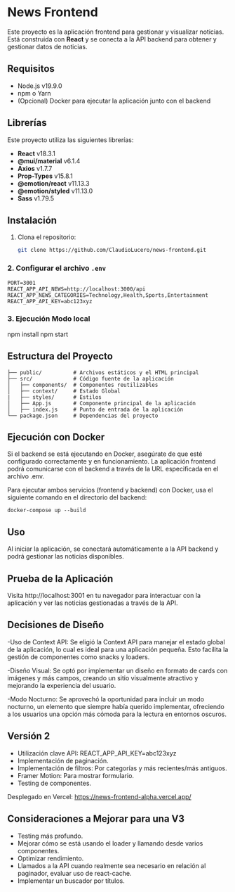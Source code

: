 # News Frontend

Este proyecto es la aplicación frontend para gestionar y visualizar noticias. Está construida con **React** y se conecta a la API backend para obtener y gestionar datos de noticias.

## Requisitos

- Node.js v19.9.0
- npm o Yarn
- (Opcional) Docker para ejecutar la aplicación junto con el backend

## Librerías

Este proyecto utiliza las siguientes librerías:

- **React** v18.3.1
- **@mui/material** v6.1.4
- **Axios** v1.7.7
- **Prop-Types** v15.8.1
- **@emotion/react** v11.13.3
- **@emotion/styled** v11.13.0
- **Sass** v1.79.5

## Instalación

1. Clona el repositorio:
   ```bash
   git clone https://github.com/ClaudioLucero/news-frontend.git
   ```

### 2. Configurar el archivo `.env`

```bash│
PORT=3001
REACT_APP_API_NEWS=http://localhost:3000/api
REACT_APP_NEWS_CATEGORIES=Technology,Health,Sports,Entertainment
REACT_APP_API_KEY=abc123xyz
```

### 3. Ejecución Modo local

npm install
npm start

## Estructura del Proyecto

```bash│
├── public/          # Archivos estáticos y el HTML principal
├── src/             # Código fuente de la aplicación
│   ├── components/  # Componentes reutilizables
│   ├── context/     # Estado Global
|   ├── styles/      # Estilos
│   ├── App.js       # Componente principal de la aplicación
│   ├── index.js     # Punto de entrada de la aplicación
└── package.json     # Dependencias del proyecto

```

## Ejecución con Docker

Si el backend se está ejecutando en Docker, asegúrate de que esté configurado correctamente y en funcionamiento. La aplicación frontend podrá comunicarse con el backend a través de la URL especificada en el archivo .env.

Para ejecutar ambos servicios (frontend y backend) con Docker, usa el siguiente comando en el directorio del backend:

```bash│
docker-compose up --build

```

## Uso

Al iniciar la aplicación, se conectará automáticamente a la API backend y podrá gestionar las noticias disponibles.

## Prueba de la Aplicación

Visita http://localhost:3001 en tu navegador para interactuar con la aplicación y ver las noticias gestionadas a través de la API.

## Decisiones de Diseño

-Uso de Context API: Se eligió la Context API para manejar el estado global de la aplicación, lo cual es ideal para una aplicación pequeña. Esto facilita la gestión de componentes como snacks y loaders.

-Diseño Visual: Se optó por implementar un diseño en formato de cards con imágenes y más campos, creando un sitio visualmente atractivo y mejorando la experiencia del usuario.

-Modo Nocturno: Se aprovechó la oportunidad para incluir un modo nocturno, un elemento que siempre había querido implementar, ofreciendo a los usuarios una opción más cómoda para la lectura en entornos oscuros.

## Versión 2

- Utilización clave API: REACT_APP_API_KEY=abc123xyz
- Implementación de paginación.
- Implementación de filtros: Por categorías y más recientes/más antiguos.
- Framer Motion: Para mostrar formulario.
- Testing de componentes.

Desplegado en Vercel:
https://news-frontend-alpha.vercel.app/

## Consideraciones a Mejorar para una V3

- Testing más profundo.
- Mejorar cómo se está usando el loader y llamando desde varios componentes.
- Optimizar rendimiento.
- Llamados a la API cuando realmente sea necesario en relación al paginador, evaluar uso de react-cache.
- Implementar un buscador por títulos.
